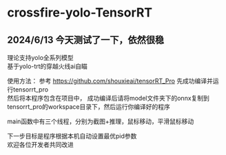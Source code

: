 # crossfire-yolo-TensorRT   
## 2024/6/13 今天测试了一下，依然很稳  
理论支持yolo全系列模型  
基于yolo-trt的穿越火线ai自瞄  
  
    
使用方法： 
参考 https://github.com/shouxieai/tensorRT_Pro 先成功编译并运行tensorrt_pro  
然后将本程序包含在项目中，
成功编译后请将model文件夹下的onnx复制到tensorrt_pro的workspace目录下，然后运行你编译好的程序  
  
  
main函数中有三个线程，分别为截图+推理，鼠标移动，平滑鼠标移动  
  
  
  
下一步目标是程序根据本机自动设置最优pid参数    
欢迎各位开发者共同改进   

 
